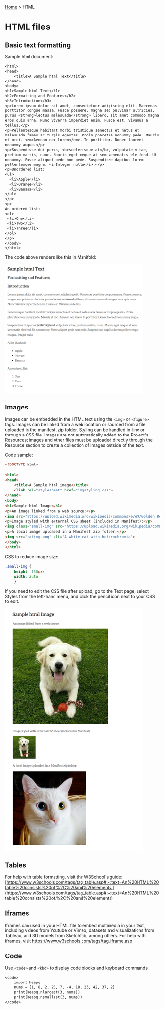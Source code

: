 [Home](https://laura3m.github.io/manifoldforauthors) > HTML
# HTML files
## Basic text formatting

Sample html document:
    <!DOCTYPE html>

    <html>
    <head>
        <title>A Sample html Text</title>
    </head>
    <body>
    <h1>Sample html Text</h1>
    <h2>Formatting and Features</h2>
    <h3>Introduction</h3>
    <p>Lorem ipsum dolor sit amet, consectetuer adipiscing elit. Maecenas porttitor congue massa. Fusce posuere, magna sed pulvinar ultricies, purus <strong>lectus malesuada</strong> libero, sit amet commodo magna eros quis urna. Nunc viverra imperdiet enim. Fusce est. Vivamus a tellus.</p>
    <p>Pellentesque habitant morbi tristique senectus et netus et malesuada fames ac turpis egestas. Proin pharetra nonummy pede. Mauris et orci. <em>Aenean nec lorem</em>. In porttitor. Donec laoreet nonummy augue.</p>
    <p>Suspendisse dui purus, <b>scelerisque at</b>, vulputate vitae, pretium mattis, nunc. Mauris eget neque at sem venenatis eleifend. Ut nonummy. Fusce aliquet pede non pede. Suspendisse dapibus lorem pellentesque magna. <i>Integer nulla</i>.</p>
    <p>Unordered list:
    <ul>
      <li>Apple</li>
      <li>Orange</li>
      <li>Banana</li>
    </ul>
    </p>
    <p>
    An ordered list:
    <ol>
     <li>One</li>
     <li>Two</li>
     <li>Three</li>
    </ol>
    </p>
    </body>
    </html>

The code above renders like this in Manifold:

<img src="img/htmlrender.PNG" alt="An html file rendered in Manifold" width="450px" height="auto">

## Images

Images can be embedded in the HTML text using the ```<img>``` or `<figure>` tags. Images can be linked from a web location or sourced from a file uploaded in the manifest .zip folder. Styling can be handled in-line or through a CSS file. Images are not automatically added to the Project's Resources; images and other files must be uploaded directly through the Resource section to create a collection of images outside of the text.

Code sample:

```html
<!DOCTYPE html>

<html>
<head>
	<title>A Sample html image</title>
	<link rel="stylesheet" href="imgstyling.css">
</head>
<body>
<h1>Sample html Image</h1>
<p>An image linked from a web source:</p>
<img src="https://upload.wikimedia.org/wikipedia/commons/e/e9/Golden_Retriever_Pup_2.jpg" alt="A golden retriever laying in the grass">
<p>Image styled with external CSS sheet (included in Manifest):</p>
<img class="small-img" src="https://upload.wikimedia.org/wikipedia/commons/e/e9/Golden_Retriever_Pup_2.jpg" alt="A golden retriever laying in the grass">
<p>A local image uploaded in a Manifest zip folder:</p>
<img src="catimg.png" alt="A white cat with heterochromia">
</body>
</html>
```

CSS to reduce image size:

```css
.small-img {
	height: 150px; 
	width: auto
	}
```

If you need to edit the CSS file after upload, go to the Text page, select Styles from the left-hand menu, and click the pencil icon next to your CSS to edit.

<img src="img/htmlimgrender.png" alt="Sample of how images are displayed in Manifold" width="450px" height="auto">

## Tables

For help with table formatting, visit the W3School's guide: [https://www.w3schools.com/tags/tag_table.asp#:~:text=An%20HTML%20table%20consists%20of,%2C%20and%20elements.](https://www.w3schools.com/tags/tag_table.asp#:~:text=An%20HTML%20table%20consists%20of,%2C%20and%20elements)

## Iframes

Iframes can used in your HTML file to embed multimedia in your text, including videos from Youtube or Vimeo, datasets and visualizations from Tableau, and 3D models from Sketchfab, among others. For help with iframes, visit https://www.w3schools.com/tags/tag_iframe.asp

## Code 

Use `<code>` and `<kbd>` to display code blocks and keyboard commands

```
<code>
	import heapq
	nums = [1, 8, 2, 23, 7, -4, 18, 23, 42, 37, 2]
	print(heapq.nlargest(3, nums))
	print(heapq.nsmallest(3, nums))
</code>	
```
